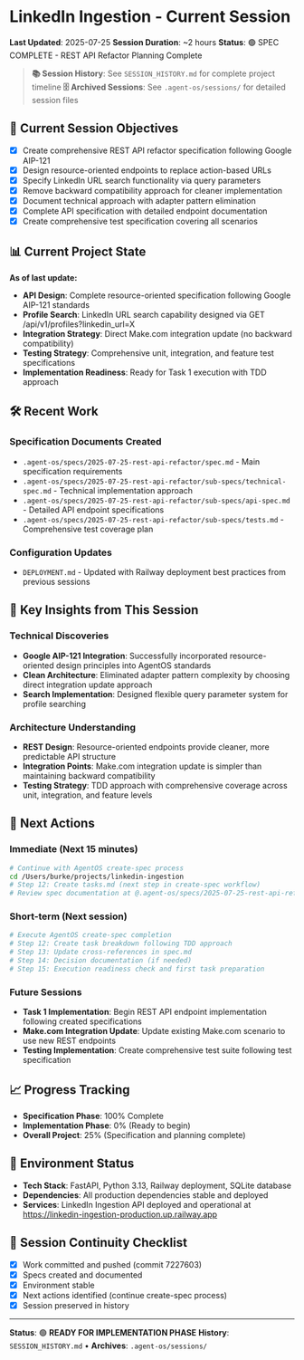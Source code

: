 # LinkedIn Ingestion - Current Session
**Last Updated**: 2025-07-25
**Session Duration**: ~2 hours
**Status**: 🟢 SPEC COMPLETE - REST API Refactor Planning Complete

> **📚 Session History**: See `SESSION_HISTORY.md` for complete project timeline
> **🗄️ Archived Sessions**: See `.agent-os/sessions/` for detailed session files

## 🎯 **Current Session Objectives**
- [x] Create comprehensive REST API refactor specification following Google AIP-121
- [x] Design resource-oriented endpoints to replace action-based URLs
- [x] Specify LinkedIn URL search functionality via query parameters
- [x] Remove backward compatibility approach for cleaner implementation
- [x] Document technical approach with adapter pattern elimination
- [x] Complete API specification with detailed endpoint documentation
- [x] Create comprehensive test specification covering all scenarios

## 📊 **Current Project State**
**As of last update:**
- **API Design**: Complete resource-oriented specification following Google AIP-121 standards
- **Profile Search**: LinkedIn URL search capability designed via GET /api/v1/profiles?linkedin_url=X
- **Integration Strategy**: Direct Make.com integration update (no backward compatibility)
- **Testing Strategy**: Comprehensive unit, integration, and feature test specifications
- **Implementation Readiness**: Ready for Task 1 execution with TDD approach

## 🛠️ **Recent Work**

### Specification Documents Created
- `.agent-os/specs/2025-07-25-rest-api-refactor/spec.md` - Main specification requirements
- `.agent-os/specs/2025-07-25-rest-api-refactor/sub-specs/technical-spec.md` - Technical implementation approach
- `.agent-os/specs/2025-07-25-rest-api-refactor/sub-specs/api-spec.md` - Detailed API endpoint specifications
- `.agent-os/specs/2025-07-25-rest-api-refactor/sub-specs/tests.md` - Comprehensive test coverage plan

### Configuration Updates
- `DEPLOYMENT.md` - Updated with Railway deployment best practices from previous sessions

## 🧠 **Key Insights from This Session**

### Technical Discoveries
- **Google AIP-121 Integration**: Successfully incorporated resource-oriented design principles into AgentOS standards
- **Clean Architecture**: Eliminated adapter pattern complexity by choosing direct integration update approach
- **Search Implementation**: Designed flexible query parameter system for profile searching

### Architecture Understanding
- **REST Design**: Resource-oriented endpoints provide cleaner, more predictable API structure
- **Integration Points**: Make.com integration update is simpler than maintaining backward compatibility
- **Testing Strategy**: TDD approach with comprehensive coverage across unit, integration, and feature levels

## 🚀 **Next Actions**

### Immediate (Next 15 minutes)
```bash
# Continue with AgentOS create-spec process
cd /Users/burke/projects/linkedin-ingestion
# Step 12: Create tasks.md (next step in create-spec workflow)
# Review spec documentation at @.agent-os/specs/2025-07-25-rest-api-refactor/
```

### Short-term (Next session)
```bash
# Execute AgentOS create-spec completion
# Step 12: Create task breakdown following TDD approach
# Step 13: Update cross-references in spec.md
# Step 14: Decision documentation (if needed)
# Step 15: Execution readiness check and first task preparation
```

### Future Sessions
- **Task 1 Implementation**: Begin REST API endpoint implementation following created specifications
- **Make.com Integration Update**: Update existing Make.com scenario to use new REST endpoints
- **Testing Implementation**: Create comprehensive test suite following test specification

## 📈 **Progress Tracking**
- **Specification Phase**: 100% Complete
- **Implementation Phase**: 0% (Ready to begin)
- **Overall Project**: 25% (Specification and planning complete)

## 🔧 **Environment Status**
- **Tech Stack**: FastAPI, Python 3.13, Railway deployment, SQLite database
- **Dependencies**: All production dependencies stable and deployed
- **Services**: LinkedIn Ingestion API deployed and operational at https://linkedin-ingestion-production.up.railway.app

## 🔄 **Session Continuity Checklist**
- [x] Work committed and pushed (commit 7227603)
- [x] Specs created and documented
- [x] Environment stable
- [x] Next actions identified (continue create-spec process)
- [x] Session preserved in history

---
**Status**: 🟢 **READY FOR IMPLEMENTATION PHASE**
**History**: `SESSION_HISTORY.md` • **Archives**: `.agent-os/sessions/`
